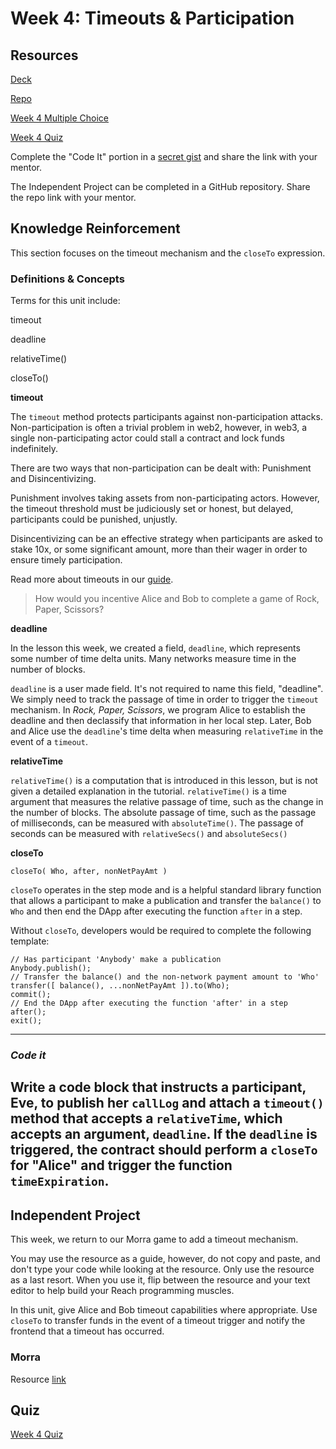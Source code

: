 # Week 4: Timeouts & Participation

## Resources

[Deck](https://docs.google.com/presentation/d/1Seuf9eCp4C2OmnF6v7haIKxSbbtQv-H20bd0RJcmoA0/edit?usp=sharing)

[Repo](https://github.com/TheChronicMonster/rps-bootcamp)

[Week 4 Multiple Choice](https://forms.gle/2NMNA7nfSmyiy3n89)

[Week 4 Quiz](https://forms.gle/vUPAkRHkFHpg6wW68)

Complete the "Code It" portion in a [secret gist](https://gist.github.com) and share the link with your mentor.

The Independent Project can be completed in a GitHub repository. Share the repo link with your mentor.

## Knowledge Reinforcement

This section focuses on the timeout mechanism and the `closeTo` expression. 

### Definitions & Concepts

Terms for this unit include:

timeout

deadline

relativeTime()

closeTo()

**timeout**

The `timeout` method protects participants against non-participation attacks. Non-participation is often a trivial problem in web2, however, in web3, a single non-participating actor could stall a contract and lock funds indefinitely. 

There are two ways that non-participation can be dealt with: Punishment and Disincentivizing. 

Punishment involves taking assets from non-participating actors. However, the timeout threshold must be judiciously set or honest, but delayed, participants could be punished, unjustly. 

Disincentivizing can be an effective strategy when participants are asked to stake 10x, or some significant amount, more than their wager in order to ensure timely participation. 

Read more about timeouts in our [guide](https://docs.reach.sh/guide/timeout/#guide-timeout).

> How would you incentive Alice and Bob to complete a game of Rock, Paper, Scissors?

**deadline**

In the lesson this week, we created a field, `deadline`, which represents some number of time delta units. 
Many networks measure time in the number of blocks. 

`deadline` is a user made field. It's not required to name this field, "deadline". We simply need to track the passage of time in order to trigger the `timeout` mechanism. 
In _Rock, Paper, Scissors_, we program Alice to establish the deadline and then declassify that information in her local step. Later, Bob and Alice use the `deadline`'s time delta when measuring `relativeTime` in the event of a `timeout`.

**relativeTime**

`relativeTime()` is a computation that is introduced in this lesson, but is not given a detailed explanation in the tutorial. 
`relativeTime()` is a time argument that measures the relative passage of time, such as the change in the number of blocks.
The absolute passage of time, such as the passage of milliseconds, can be measured with `absoluteTime()`. 
The passage of seconds can be measured with `relativeSecs()` and `absoluteSecs()`

**closeTo**

`closeTo( Who, after, nonNetPayAmt )`

`closeTo` operates in the step mode and is a helpful standard library function that allows a participant to make a publication and transfer the `balance()` to `Who` and then end the DApp after executing the function `after` in a step.

Without `closeTo`, developers would be required to complete the following template:

```
// Has participant 'Anybody' make a publication
Anybody.publish();
// Transfer the balance() and the non-network payment amount to 'Who'
transfer([ balance(), ...nonNetPayAmt ]).to(Who);
commit();
// End the DApp after executing the function 'after' in a step
after();
exit();
```

---
### _Code it_

Write a code block that instructs a participant, Eve, to publish her `callLog` and attach a `timeout()` method that accepts a `relativeTime`, which accepts an argument, `deadline`. If the `deadline` is triggered, the contract should perform a `closeTo` for "Alice" and trigger the function `timeExpiration`.
---

## Independent Project

This week, we return to our Morra game to add a timeout mechanism.

You may use the resource as a guide, however, do not copy and paste, and don't type your code while looking at the resource. 
Only use the resource as a last resort. When you use it, flip between the resource and your text editor to help build your Reach programming muscles.

In this unit, give Alice and Bob timeout capabilities where appropriate. Use `closeTo` to transfer funds in the event of a timeout trigger and notify the frontend that a timeout has occurred.

### Morra
Resource [link](https://github.com/algorand-devrel/Reach-Morra-Game/tree/main/morra2)

## Quiz

[Week 4 Quiz](https://forms.gle/vUPAkRHkFHpg6wW68)